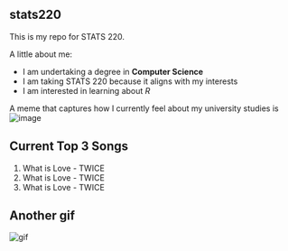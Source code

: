 ## stats220

This is my repo for STATS 220. 

A little about me:
- I am undertaking a degree in **Computer Science**
- I am taking STATS 220 because it aligns with my interests
- I am interested in learning about *R*

A meme that captures how I currently feel about my university studies is\
![image](https://media3.giphy.com/media/v1.Y2lkPTc5MGI3NjExbTJpazYwcGc5end2Y3U5cWJoNzJ4YjByZXp2YzlyeTBhbWRjamFmbCZlcD12MV9pbnRlcm5hbF9naWZfYnlfaWQmY3Q9Zw/10tytwcRXOipWw/giphy.gif)

## Current Top 3 Songs
1. What is Love - TWICE
2. What is Love - TWICE
3. What is Love - TWICE

## Another gif

![gif](https://media1.giphy.com/media/v1.Y2lkPTc5MGI3NjExZjFlbzhrZzltcGY4ODg2amt0aGZ2OWZsYTV0eGhlYWY0emhmNjRwbSZlcD12MV9pbnRlcm5hbF9naWZfYnlfaWQmY3Q9Zw/ji6zzUZwNIuLS/giphy.gif)






